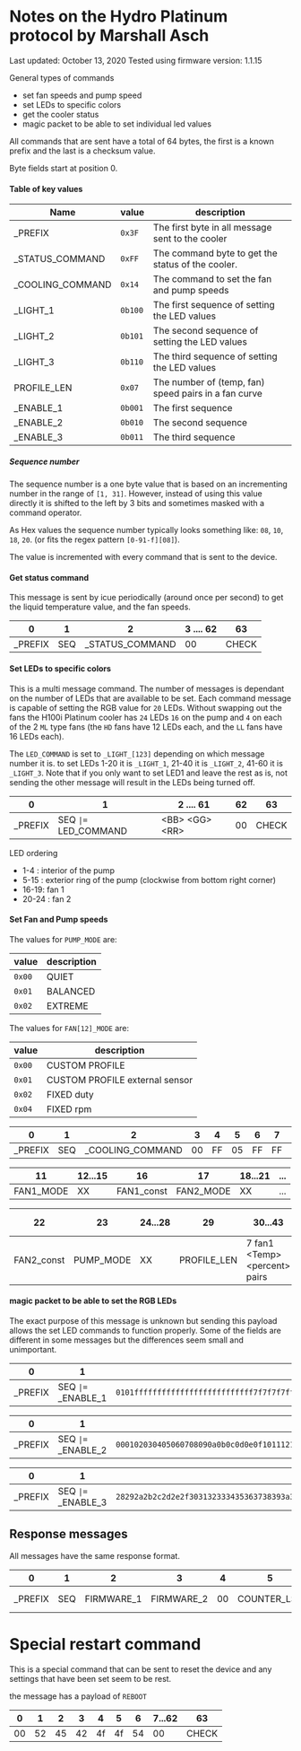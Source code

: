 # Notes on the Hydro Platinum protocol by Marshall Asch

Last updated: October 13, 2020
Tested using firmware version: 1.1.15

General types of commands
- set fan speeds and pump speed
- set LEDs to specific colors
- get the cooler status
- magic packet to be able to set individual led values

All commands that are sent have a total of 64 bytes, the first is a known prefix and the last is a checksum value.

Byte fields start at position 0.


#### Table of key values

| Name | value | description |
| ----- | ----- | -------- |
| _PREFIX | `0x3F` | The first byte in all message sent to the cooler |
| _STATUS_COMMAND | `0xFF` | The command byte to get the status of the cooler. |
| _COOLING_COMMAND | `0x14` | The command to set the fan and pump speeds |
| _LIGHT_1 | `0b100` | The first sequence of setting the LED values |
| _LIGHT_2 | `0b101` | The second sequence of setting the LED values |
| _LIGHT_3 | `0b110` | The third sequence of setting the LED values |
| PROFILE_LEN | `0x07` | The number of (temp, fan) speed pairs in a fan curve |
| _ENABLE_1 | `0b001` | The first sequence |
| _ENABLE_2 | `0b010` | The second sequence |
| _ENABLE_3 | `0b011` | The third sequence |
#####  Sequence number

The sequence number is a one byte value that is based on an incrementing number in the range of `[1, 31]`. However, instead of using this value directly it is shifted to the left by 3 bits and sometimes masked with a command operator.

As Hex values the sequence number typically looks something like: `08`, `10`, `18`, `20`. (or fits the regex pattern `[0-91-f][08]`).

The value is incremented with every command that is sent to the device.

#### Get status command

This message is sent by icue periodically (around once per second) to get the liquid temperature value, and the fan speeds.

| 0   | 1   | 2   | 3 .... 62 | 63  |
| --- | --- | --- | --------- | --- |
| _PREFIX | SEQ | _STATUS_COMMAND | 00 | CHECK |



#### Set LEDs to specific colors

This is a multi message command. The number of messages is dependant on the number of LEDs that are available to be set. Each command message is capable of setting the RGB value for `20` LEDs. Without swapping out the fans the H100i Platinum cooler has `24` LEDs `16` on the pump and `4` on each of the 2 `ML` type fans (the `HD` fans have 12 LEDs each, and the `LL` fans have 16 LEDs each).



The `LED_COMMAND` is set to `_LIGHT_[123]` depending on which message number it is. to set LEDs 1-20 it is `_LIGHT_1`, 21-40 it is `_LIGHT_2`, 41-60 it is `_LIGHT_3`. Note that if you only want to set LED1 and leave the rest as is, not sending the other message will result in the LEDs being turned off.


| 0   | 1   | 2 .... 61 | 62 | 63  |
| --- | --- | ----------- | --- | --- |
| _PREFIX | SEQ `\|=` LED_COMMAND| \<BB\> \<GG\> \<RR\> | 00 | CHECK |


LED ordering
- 1-4  : interior of the pump
- 5-15 : exterior ring of the pump (clockwise from bottom right corner)
- 16-19: fan 1
- 20-24 : fan 2


#### Set Fan and Pump speeds


The values for `PUMP_MODE` are:

| value | description |
| ----- | ------ |
| `0x00` | QUIET |
| `0x01` | BALANCED |
| `0x02` | EXTREME |

The values for `FAN[12]_MODE` are:

| value | description |
| ----- | ------ |
| `0x00` | CUSTOM PROFILE |
| `0x01` | CUSTOM PROFILE external sensor |
| `0x02` | FIXED duty |
| `0x04` | FIXED rpm |


| 0   | 1   | 2   | 3   | 4   | 5   | 6   | 7   | 8   | 9   | 10  | ... |
| --- | --- | --- | --- | --- | --- | --- | --- | --- | --- | --- | --- |
| _PREFIX | SEQ | _COOLING_COMMAND | 00 | FF | 05 | FF | FF | FF | FF | FF | ... |



| 11  | 12...15  | 16  | 17   | 18...21 | ... |
| --- | --- | ---  | ---- | ---  | --------
| FAN1_MODE | XX  | FAN1_const | FAN2_MODE | XX | ... |


| 22  | 23 | 24...28 | 29  | 30...43 | 44...58 | 59.... 62 | 63  |
| --- | --- |------- | --- | ------- | ------- | --------- | --- |
| FAN2_const | PUMP_MODE | XX| PROFILE_LEN | 7 fan1 \<Temp\> \<percent\> pairs | 7 fan2 \<Temp\> \<percent\> pairs | XX | CHECK |



#### magic packet to be able to set the RGB LEDs

The exact purpose of this message is unknown but sending this payload allows the set LED commands to function properly. Some of the fields are different in some messages but the differences seem small and unimportant.


| 0       |        1            | 2 .... 62 |  63  |
| ------- | ------------------- | ----------- | --- |
| _PREFIX | SEQ `\|=` _ENABLE_1 | `0101ffffffffffffffffffffffffff7f7f7f7fff00ffffffff00ffffffff00ffffffff00ffffffff00ffffffff00ffffffffffffffffffffffffffffff` | CHECK |

| 0       |        1            | 2 .... 62 |  63  |
| ------- | ------------------- | ----------- | --- |
| _PREFIX | SEQ `\|=` _ENABLE_2 | `000102030405060708090a0b0c0d0e0f101112131415161718191a1b1c1d1e1f2021222324252627ffffffffffffffffffffffffffffffffffffffffff` | CHECK |

| 0       |        1            | 2 .... 62 |  63  |
| ------- | ------------------- | ----------- | --- |
| _PREFIX | SEQ `\|=` _ENABLE_3 | `28292a2b2c2d2e2f303132333435363738393a3b3c3d3e3f404142434445464748494a4b4c4d4e4fffffffffffffffffffffffffffffffffffffffffff` | CHECK |



## Response messages

All messages have the same response format.


| 0       |  1  | 2          | 3          | 4   | 5           | 6           | 7           | 8          |  9...14 | 15 | 16 | 17...21 | 22 | 23 | 24...28 | 29 | 30 | 31...62 |  63  |
| ------- | --- | ---------- | ---------- | --- | ----------- | ----------- | ----------- | ---------- | ----- | ----- | --- | --- | --- | --- | --- | --- | --- | --- | --- |
| _PREFIX | SEQ | FIRMWARE_1 | FIRMWARE_2 | 00  | COUNTER_LSB | COUNTER_MSB | liquid temp | liquid temp | XX    | Fan1 speed | fan1 speed | XX | fan2 speed | fan2 speed | XX | pump speed | pump speed | XX | CHECK |  



# Special restart command

This is a special command that can be sent to reset the device and any settings that have been set seem to be rest.

the message has a payload of `REBOOT`

| 0   | 1   | 2   | 3   | 4   | 5   | 6   | 7...62 | 63    |
| --- | --- | --- | --- | --- | --- | --- | ------ | ----- |
| 00  |  52 | 45  | 42  | 4f  | 4f  | 54  | 00     | CHECK |


